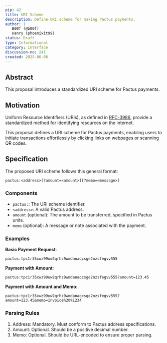 ```yaml
---
pip: 42
title: URI Scheme
description: Define URI scheme for making Pactus payments.
author: |
   B00f (@b00f)
   Henry (phoenixit99)
status: Draft
type: Informational
category: Interface
discussion-no: 241
created: 2025-06-06
---
```


## Abstract

This proposal introduces a standardized URI scheme for Pactus payments.

## Motivation

Uniform Resource Identifiers (URIs), as defined in [RFC-3986](https://datatracker.ietf.org/doc/html/rfc3986),
provide a standardized method for identifying resources on the internet.

This proposal defines a URI scheme for Pactus payments,
enabling users to initiate transactions effortlessly by clicking links on webpages or scanning QR codes.

## Specification

The proposed URI scheme follows this general format:

```text
pactus:<address>[?amount=<amount>][?memo=<message>]
```

### Components

* `pactus:`: The URI scheme identifier.
* `<address>`: A valid Pactus address.
* `amount` (optional): The amount to be transferred, specified in Pactus units.
* `memo` (optional): A message or note associated with the payment.

### Examples

**Basic Payment Request**:

```text
pactus:tpc1r35xwz99uw2qrhz9wmdanaqcsge2nzsfegvv555
```

**Payment with Amount**:

```text
pactus:tpc1r35xwz99uw2qrhz9wmdanaqcsge2nzsfegvv555?amount=123.45
```

**Payment with Amount and Memo**:

```text
pactus:tpc1r35xwz99uw2qrhz9wmdanaqcsge2nzsfegvv555?amount=123.45&memo=Invoice%20%1234
```

### Parsing Rules

1. Address: Mandatory. Must conform to Pactus address specifications.
2. Amount: Optional. Should be a positive decimal number.
3. Memo: Optional. Should be URL-encoded to ensure proper parsing.

